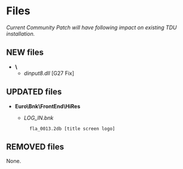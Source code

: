 # Files

*Current Community Patch will have following impact on existing TDU installation.*

## NEW files
- **\\**
    - *dinput8.dll* [G27 Fix]

## UPDATED files

- **Euro\Bnk\FrontEnd\HiRes**
                        
    - *LOG_IN.bnk*
    
            fla_0013.2db [title screen logo]

## REMOVED files

None.
